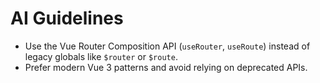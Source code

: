 # AI Guidelines

- Use the Vue Router Composition API (`useRouter`, `useRoute`) instead of legacy globals like `$router` or `$route`.
- Prefer modern Vue 3 patterns and avoid relying on deprecated APIs.
